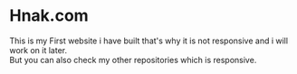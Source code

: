 # Hnak.com
This is my First website i have built that's why it is not responsive and i will work on it later. <br>
But you can also check my other repositories which is responsive.